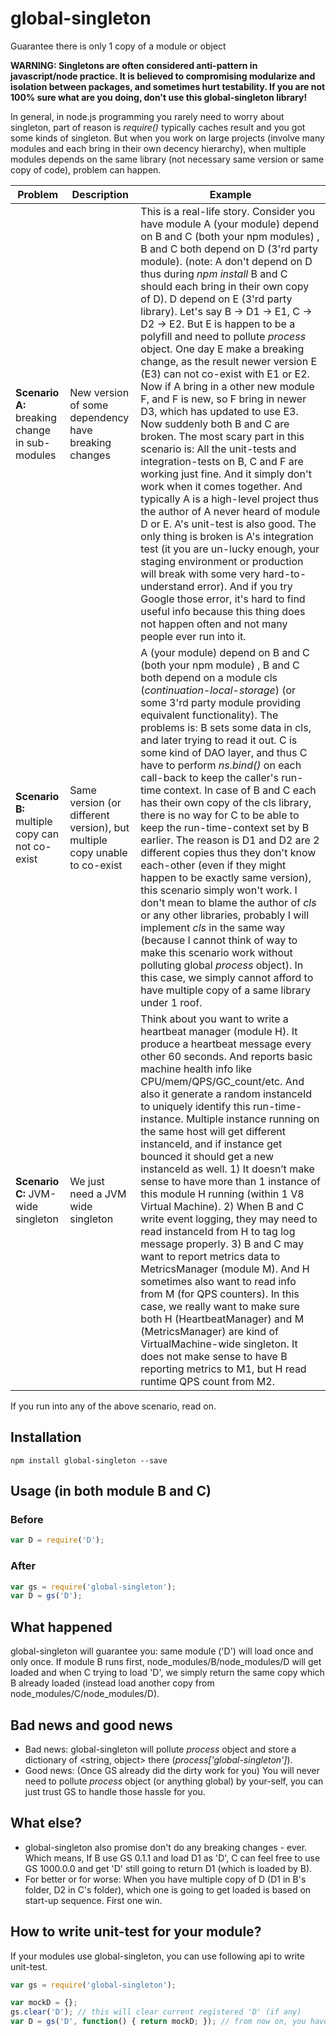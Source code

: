 # global-singleton
Guarantee there is only 1 copy of a module or object

**WARNING: Singletons are often considered anti-pattern in javascript/node practice. It is believed to compromising modularize and isolation between packages, and sometimes hurt testability. If you are not 100% sure what are you doing, don't use this global-singleton library!**

In general, in node.js programming you rarely need to worry about singleton, part of reason is *require()* typically caches result and you got some kinds of singleton.  But when you work on large projects (involve many modules and each bring in their own decency hierarchy), when multiple modules depends on the same library (not necessary same version or same copy of code), problem can happen.

| Problem | Description | Example |
| --- | --- | --- |
| **Scenario A:** breaking change in sub-modules | New version of some dependency have breaking changes| This is a real-life story. Consider you have module A (your module) depend on B and C (both your npm modules) , B and C both depend on D (3'rd party module). (note: A don't depend on D thus during *npm install* B and C should each bring in their own copy of D). D depend on E (3'rd party library). Let's say B -> D1 -> E1, C -> D2 -> E2. But E is happen to be a polyfill and need to pollute *process* object. One day E make a breaking change, as the result newer version E (E3) can not co-exist with E1 or E2. Now if A bring in a other new module F, and F is new, so F bring in newer D3, which has updated to use E3. Now suddenly both B and C are broken. The most scary part in this scenario is: All the unit-tests and integration-tests on B, C and F are working just fine. And it simply don't work when it comes together. And typically A is a high-level project thus the author of A never heard of module D or E. A's unit-test is also good. The only thing is broken is A's integration test (it you are un-lucky enough, your staging environment or production will break with some very hard-to-understand error). And if you try Google those error, it's hard to find useful info because this thing does not happen often and not many people ever run into it. | 
| **Scenario B:** multiple copy can not co-exist | Same version (or different version), but multiple copy unable to co-exist| A (your module) depend on B and C (both your npm module) , B and C both depend on a module cls (*continuation-local-storage*) (or some 3'rd party module providing equivalent functionality). The problems is:  B sets some data in cls, and later trying to read it out. C is some kind of DAO layer, and thus C have to perform *ns.bind()* on each call-back to keep the caller's run-time context. In case of B and C each has their own copy of the cls library, there is no way for C to be able to keep the run-time-context set by B earlier. The reason is D1 and D2 are 2 different copies thus they don't know each-other (even if they might happen to be exactly same version), this scenario simply won't work. I don't mean to blame the author of *cls* or any other libraries, probably I will implement *cls* in the same way (because I cannot think of way to make this scenario work without polluting global *process* object). In this case, we simply cannot afford to have multiple copy of a same library under 1 roof.
| **Scenario C:** JVM-wide singleton | We just need a JVM wide singleton | Think about you want to write a heartbeat manager (module H). It produce a heartbeat message every other 60 seconds. And reports basic machine health info like CPU/mem/QPS/GC_count/etc. And also it generate a random instanceId to uniquely identify this run-time-instance. Multiple instance running on the same host will get different instanceId, and if instance get bounced it should get a new instanceId as well. 1) It doesn’t make sense to have more than 1 instance of this module H running (within 1 V8 Virtual Machine). 2) When B and C write event logging, they may need to read instanceId from H to tag log message properly. 3) B and C may want to report metrics data to MetricsManager (module M). And H sometimes also want to read info from M (for QPS counters). In this case, we really want to make sure both H (HeartbeatManager) and M (MetricsManager) are kind of VirtualMachine-wide singleton. It does not make sense to have B reporting metrics to M1, but H read runtime QPS count from M2. |

If you run into any of the above scenario, read on.

## Installation
```console
npm install global-singleton --save
```

## Usage (in both module B and C)
### Before
```javascript
var D = require('D');
```
### After
```javascript
var gs = require('global-singleton');
var D = gs('D');
```

## What happened
global-singleton will guarantee you: same module ('D') will load once and only once. If module B runs first, node_modules/B/node_modules/D will get loaded and when C trying to load 'D', we simply return the same copy which B already loaded (instead load another copy from node_modules/C/node_modules/D). 

## Bad news and good news
- Bad news: global-singleton will pollute *process* object and store a dictionary of <string, object> there (*process['global-singleton']*).
- Good news: (Once GS already did the dirty work for you) You will never need to pollute *process* object (or anything global) by your-self, you can just trust GS to handle those hassle for you.

## What else?
- global-singleton also promise don't do any breaking changes - ever. Which means, If B use GS 0.1.1 and load D1 as 'D', C can feel free to use GS 1000.0.0 and get 'D' still going to return D1 (which is loaded by B).
- For better or for worse: When you have multiple copy of D (D1 in B's folder, D2 in C's folder), which one is going to get loaded is based on start-up sequence. First one win.

## How to write unit-test for your module?
If your modules use global-singleton, you can use following api to write unit-test.
```javascript
var gs = require('global-singleton');

var mockD = {};
gs.clear('D'); // this will clear current registered 'D' (if any)
var D = gs('D', function() { return mockD; }); // from now on, you have mockD registered as 'D'
```

